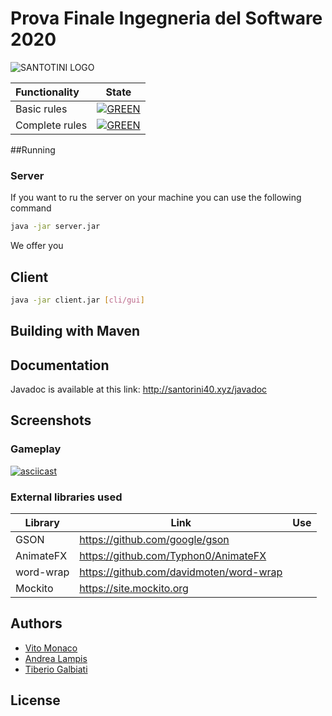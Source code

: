 # Prova Finale Ingegneria del Software 2020

![SANTOTINI LOGO](https://raw.githubusercontent.com/Vito96/ing-sw-2020-Monaco-Lampis-Galbiati/master/src/main/resources/images/santorini-logo.png?token=ADNBZTCM3UHRYWXUQXVJQW262ZEWG)


| Functionality | State |
|:-----------------------|:------------------------------------:|
| Basic rules | [![GREEN](https://placehold.it/15/44bb44/44bb44)](#) |
| Complete rules | [![GREEN](https://placehold.it/15/44bb44/44bb44)](#) |

<!--
[![RED](https://placehold.it/15/f03c15/f03c15)](#)
[![YELLOW](https://placehold.it/15/ffdd00/ffdd00)](#)
[![GREEN](https://placehold.it/15/44bb44/44bb44)](#)
-->
##Running

### Server

If you want to ru the server on your machine you can use the following command
```bash
java -jar server.jar
```

We offer you 

## Client 

```bash
java -jar client.jar [cli/gui] 
```

## Building with Maven


## Documentation

Javadoc is available at this link: http://santorini40.xyz/javadoc


## Screenshots

### Gameplay 

[![asciicast](https://asciinema.org/a/328942.svg)](
  https://asciinema.org/a/328942?autoplay=1)


### External libraries used

| Library | Link | Use |
| ----------| --------------------------------------- | ------ |
| GSON      | https://github.com/google/gson          |        |
| AnimateFX | https://github.com/Typhon0/AnimateFX    |        |
| word-wrap | https://github.com/davidmoten/word-wrap | 
| Mockito   | https://site.mockito.org                | 

## Authors
* [ Vito Monaco](https://github.com/)
* [ Andrea Lampis ](https://github.com/)
* [ Tiberio Galbiati](https://github.com/)

## License


